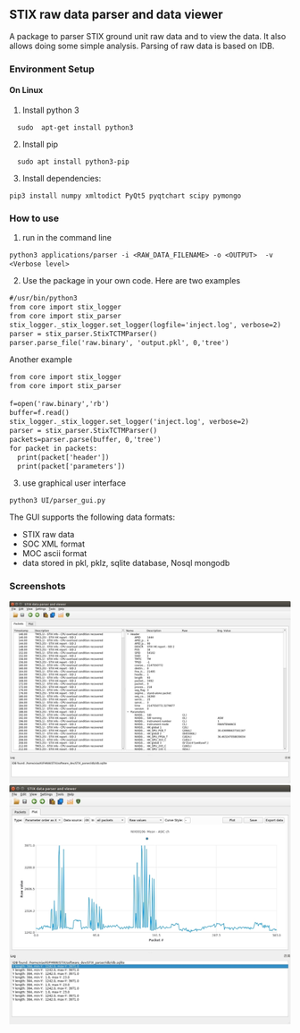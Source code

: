 ## STIX raw data parser and data viewer

A package to parser STIX ground unit raw data and to view the data. It also allows doing some simple analysis. 
Parsing of raw data is based on IDB.  

### Environment Setup

#### On Linux 
1. Install python 3
  ```
    sudo  apt-get install python3
  ```
2. Install pip
  ```
    sudo apt install python3-pip
  ```
3. Install dependencies:
```
pip3 install numpy xmltodict PyQt5 pyqtchart scipy pymongo
```


### How to use 
1. run in the command line 
```
python3 applications/parser -i <RAW_DATA_FILENAME> -o <OUTPUT>  -v  <Verbose level>
```

2. Use the package in your own code.  Here are two examples

```
#/usr/bin/python3 
from core import stix_logger
from core import stix_parser
stix_logger._stix_logger.set_logger(logfile='inject.log', verbose=2)
parser = stix_parser.StixTCTMParser()
parser.parse_file('raw.binary', 'output.pkl', 0,'tree')
```
Another example

```
from core import stix_logger
from core import stix_parser

f=open('raw.binary','rb')
buffer=f.read()
stix_logger._stix_logger.set_logger('inject.log', verbose=2)
parser = stix_parser.StixTCTMParser()
packets=parser.parse(buffer, 0,'tree')
for packet in packets:
  print(packet['header'])
  print(packet['parameters'])
```





 
  

3. use graphical user interface 
````
python3 UI/parser_gui.py
````
The GUI supports the following data formats:
- STIX raw data
- SOC XML format
- MOC ascii format
- data stored in  pkl, pklz, sqlite database, Nosql mongodb

### Screenshots

![GU data parser GUI](screenshots/stix_parser_1.jpg)
![GU data parser GUI](screenshots/stix_parser_2.jpg)
